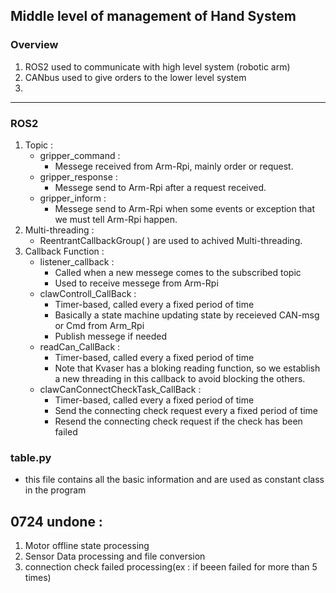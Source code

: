 Middle level of management of Hand System
---
### Overview
1. ROS2 used to communicate with high level system (robotic arm)
2. CANbus used to give orders to the lower level system
3. 
---
### ROS2 
1. Topic : 
    - gripper_command : 
        - Messege received from Arm-Rpi, mainly order or request.
    - gripper_response : 
        - Messege send to Arm-Rpi after a request received.
    - gripper_inform : 
        - Messege send to Arm-Rpi when some events or exception that we must tell Arm-Rpi happen.
2. Multi-threading :
    - ReentrantCallbackGroup( ) are used to achived Multi-threading.
3. Callback Function :
    - listener_callback :
        - Called when a new messege comes to the subscribed topic
        - Used to receive messege from Arm-Rpi
    - clawControll_CallBack :
        - Timer-based, called every a fixed period of time
        - Basically a state machine updating state by receieved CAN-msg or Cmd from Arm_Rpi
        - Publish messege if needed
    - readCan_CallBack :
        - Timer-based, called every a fixed period of time
        - Note that Kvaser has a bloking reading function, so we establish a new threading in this callback to avoid blocking the others.
    - clawCanConnectCheckTask_CallBack :
        - Timer-based, called every a fixed period of time
        - Send the connecting check request every a fixed period of time
        - Resend the connecting check request if the check has been failed

### table.py
- this file contains all the basic information and are used as constant class in the program 





0724
undone :
---
1. Motor offline state processing
2. Sensor Data processing and file conversion
3. connection check failed processing(ex : if beeen failed for more than 5 times)

